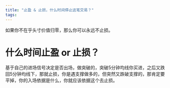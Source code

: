 ```yaml
---
title: "止盈 & 止损，什么时间停止这笔交易？"
tags:
---
```


如果你不在乎头寸价值归零，那么你可以永远不止损。


# 什么时间止盈 or 止损？

基于自己的进场信号决定是否出场，做突破的，突破5分钟均线你买进，之后又跌回5分钟均线下，那就止损，你是遇支撑做多的，但突然又跌破支撑的，那肯定要平掉，你的入场依据是什么，你就应该依据这个去止损。
